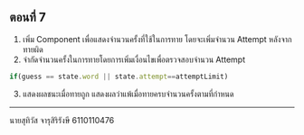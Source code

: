 ## ตอนที่ 7
1. เพิ่ม Component เพื่อแสดงจำนวนครั้งที่ใช้ในการทาย โดยจะเพิ่มจำนวน Attempt หลังจากทายผิด
2. จำกัดจำนวนครั้งในการทายโดยการเพิ่มเงื่อนไขเพื่อตรวจสอบจำนวน Attempt
```js
if(guess == state.word || state.attempt==attemptLimit) 
```

3. แสดงผลชนะเมื่อทายถูก แสดงผลว่าแพ้เมื่อทายครบจำนวนครั้งตามที่กำหนด

---
นายสุทิวัส จารุสิริรังษี 6110110476